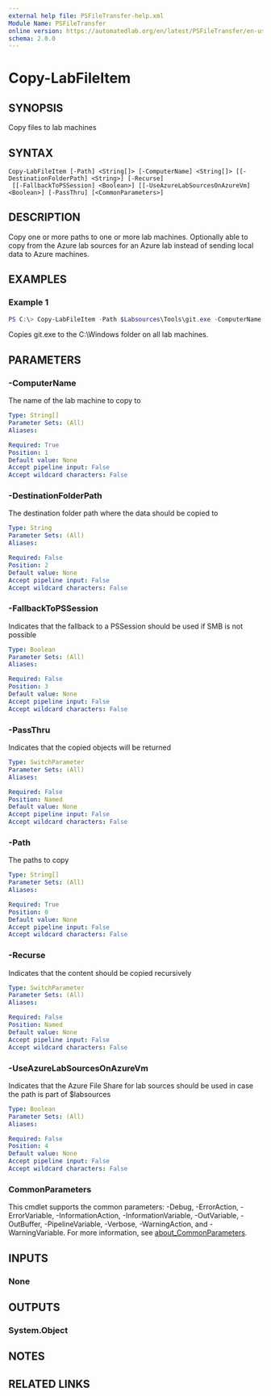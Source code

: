 ```yaml
---
external help file: PSFileTransfer-help.xml
Module Name: PSFileTransfer
online version: https://automatedlab.org/en/latest/PSFileTransfer/en-us/Copy-LabFileItem
schema: 2.0.0
---
```


# Copy-LabFileItem

## SYNOPSIS
Copy files to lab machines

## SYNTAX

```
Copy-LabFileItem [-Path] <String[]> [-ComputerName] <String[]> [[-DestinationFolderPath] <String>] [-Recurse]
 [[-FallbackToPSSession] <Boolean>] [[-UseAzureLabSourcesOnAzureVm] <Boolean>] [-PassThru] [<CommonParameters>]
```

## DESCRIPTION
Copy one or more paths to one or more lab machines. Optionally able to copy from the Azure lab sources
for an Azure lab instead of sending local data to Azure machines.

## EXAMPLES

### Example 1
```powershell
PS C:\> Copy-LabFileItem -Path $Labsources\Tools\git.exe -ComputerName (Get-LabVm) -DestinationFolderPath C:\Windows
```

Copies git.exe to the C:\Windows folder on all lab machines.

## PARAMETERS

### -ComputerName
The name of the lab machine to copy to

```yaml
Type: String[]
Parameter Sets: (All)
Aliases:

Required: True
Position: 1
Default value: None
Accept pipeline input: False
Accept wildcard characters: False
```

### -DestinationFolderPath
The destination folder path where the data should be copied to

```yaml
Type: String
Parameter Sets: (All)
Aliases:

Required: False
Position: 2
Default value: None
Accept pipeline input: False
Accept wildcard characters: False
```

### -FallbackToPSSession
Indicates that the fallback to a PSSession should be used if SMB is not possible

```yaml
Type: Boolean
Parameter Sets: (All)
Aliases:

Required: False
Position: 3
Default value: None
Accept pipeline input: False
Accept wildcard characters: False
```

### -PassThru
Indicates that the copied objects will be returned

```yaml
Type: SwitchParameter
Parameter Sets: (All)
Aliases:

Required: False
Position: Named
Default value: None
Accept pipeline input: False
Accept wildcard characters: False
```

### -Path
The paths to copy

```yaml
Type: String[]
Parameter Sets: (All)
Aliases:

Required: True
Position: 0
Default value: None
Accept pipeline input: False
Accept wildcard characters: False
```

### -Recurse
Indicates that the content should be copied recursively

```yaml
Type: SwitchParameter
Parameter Sets: (All)
Aliases:

Required: False
Position: Named
Default value: None
Accept pipeline input: False
Accept wildcard characters: False
```

### -UseAzureLabSourcesOnAzureVm
Indicates that the Azure File Share for lab sources should be used in case
the path is part of $labsources

```yaml
Type: Boolean
Parameter Sets: (All)
Aliases:

Required: False
Position: 4
Default value: None
Accept pipeline input: False
Accept wildcard characters: False
```

### CommonParameters
This cmdlet supports the common parameters: -Debug, -ErrorAction, -ErrorVariable, -InformationAction, -InformationVariable, -OutVariable, -OutBuffer, -PipelineVariable, -Verbose, -WarningAction, and -WarningVariable. For more information, see [about_CommonParameters](http://go.microsoft.com/fwlink/?LinkID=113216).

## INPUTS

### None

## OUTPUTS

### System.Object
## NOTES

## RELATED LINKS

